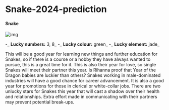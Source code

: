 # Snake-2024-prediction

#### Snake

![img](https://cdn.i-scmp.com/sites/default/files/d8/images/canvas/2024/01/11/e8415743-5e20-4d11-912f-f7d8c2ca10ce_dd085ae3.jpg)

-_ **Lucky numbers:** 3, 8_
-_ **Lucky colour:** green_
-_ **Lucky element:** jade_

This will be a good year for learning new things and further education for Snakes, so if there is a course or a hobby they have always wanted to pursue, this is a great time for it.
This is also their year for love, so single Snakes will meet their partner this year.
Is Rihanna proof that Year of the Dragon babies are luckier than others?
Snakes working in male-dominated industries will have a good chance for career advancement. It is also a good year for promotions for those in clerical or white-collar jobs.
There are two unlucky stars for Snakes this year that will cast a shadow over their health and relationships. Extra effort made in communicating with their partners may prevent potential break-ups.

